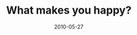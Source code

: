 ---
layout: base.njk
title : 'What makes you happy?' 
view_title : 'What makes you happy?' 
year : '2010' 
date : '2010-05-27' 
img_file : '/drawing/whatmakesyouhappy.png' 
html_file : 'whatmakesyouhappy' 
next_html : 'imadeawishanditcametrue.html' 
year_order : '83' 
permalink : "title/{{html_file}}.html"
---
